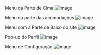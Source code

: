 Menu da Parte de Cima ![image](https://github.com/user-attachments/assets/36e03e8c-ca00-4254-b245-7bdf060e385c)

Menu da parte das acomodações ![image](https://github.com/user-attachments/assets/4d3d57a5-8393-49ed-9aae-8666c37b4f43)

Menu com a Parte de Baixo do site ![image](https://github.com/user-attachments/assets/985c47e4-0ca6-422c-8514-5f0d3d8582c6)

Pop-up do Perfil ![image](https://github.com/user-attachments/assets/7d39f2cd-3f56-42eb-ae37-1cd7c5682bfb)

Menu de Configuração ![image](https://github.com/user-attachments/assets/8a882bb2-841b-4c44-8703-bf71f4f92ae6)



